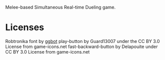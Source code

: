 Melee-based Simultaneous Real-time Dueling game.

# Licenses
Robtronika font by [ggbot](https://ggbot.itch.io/robtronika-font)
play-button by Guard13007 under the CC BY 3.0 License from game-icons.net
fast-backward-button by Delapouite under CC BY 3.0 License from game-icons.net
